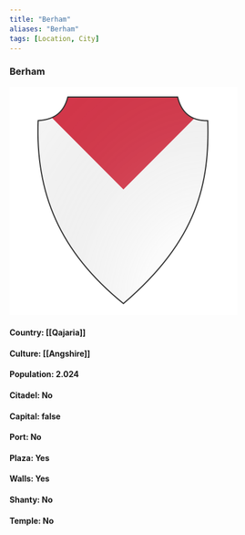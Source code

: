```yaml
---
title: "Berham"
aliases: "Berham"
tags: [Location, City]
---
```

### Berham
![](attachment/a32d853053ccb92f02868ce693f1a179.svg)

#### Country: [[Qajaria]]

#### Culture: [[Angshire]]

#### Population: 2.024

#### Citadel: No

#### Capital: false

#### Port: No

#### Plaza: Yes

#### Walls: Yes

#### Shanty: No

#### Temple: No

